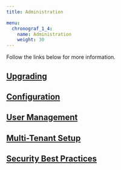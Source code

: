 ```yaml
---
title: Administration

menu:
  chronograf_1_4:
    name: Administration
    weight: 30
---
```


Follow the links below for more information.

## [Upgrading](/chronograf/v1.4/administration/upgrading/)

## [Configuration](/chronograf/v1.4/administration/configuration/)

## [User Management](/chronograf/v1.4/administration/user-management/)

## [Multi-Tenant Setup](/chronograf/v1.4/administration/multi-tenant/)

## [Security Best Practices](/chronograf/v1.4/administration/security-best-practices/)

